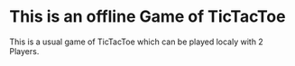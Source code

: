 # This is an offline Game of TicTacToe
This is a usual game of TicTacToe which can be played localy with 2 Players.
